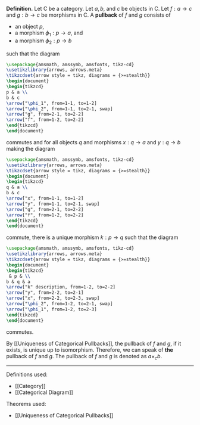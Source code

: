 **Definition.** Let $\mathsf{C}$ be a category. Let $a,b,$ and $c$ be objects in $\mathsf{C}$. Let $f:a\to c$ and $g:b\to c$ be morphisms in $\mathsf{C}$. A **pullback** of $f$ and $g$ consists of
- an object $p$,
- a morphism $\phi_{1}:p\to a$, and
- a morphism $\phi_{2}:p\to b$

such that the diagram

```tikz
\usepackage{amsmath, amssymb, amsfonts, tikz-cd}
\usetikzlibrary{arrows, arrows.meta}
\tikzcdset{arrow style = tikz, diagrams = {>=stealth}}
\begin{document}
\begin{tikzcd}
p & a \\
b & c
\arrow["\phi_1", from=1-1, to=1-2]
\arrow["\phi_2", from=1-1, to=2-1, swap]
\arrow["g", from=2-1, to=2-2]
\arrow["f", from=1-2, to=2-2]
\end{tikzcd}
\end{document}
```

commutes and for all objects $q$ and morphisms $x:q\to a$ and $y:q\to b$ making the diagram

```tikz
\usepackage{amsmath, amssymb, amsfonts, tikz-cd}
\usetikzlibrary{arrows, arrows.meta}
\tikzcdset{arrow style = tikz, diagrams = {>=stealth}}
\begin{document}
\begin{tikzcd}
q & a \\
b & c
\arrow["x", from=1-1, to=1-2]
\arrow["y", from=1-1, to=2-1, swap]
\arrow["g", from=2-1, to=2-2]
\arrow["f", from=1-2, to=2-2]
\end{tikzcd}
\end{document}
```

commute, there is a unique morphism $k:p\to q$ such that the diagram

```tikz
\usepackage{amsmath, amssymb, amsfonts, tikz-cd}
\usetikzlibrary{arrows, arrows.meta}
\tikzcdset{arrow style = tikz, diagrams = {>=stealth}}
\begin{document}
\begin{tikzcd}
 & p & \\
b & q & a
\arrow["k" description, from=1-2, to=2-2]
\arrow["y", from=2-2, to=2-1]
\arrow["x", from=2-2, to=2-3, swap]
\arrow["\phi_2", from=1-2, to=2-1, swap]
\arrow["\phi_1", from=1-2, to=2-3]
\end{tikzcd}
\end{document}
```

commutes.

By [[Uniqueness of Categorical Pullbacks]], the pullback of $f$ and $g$, if it exists, is unique up to isomorphism. Therefore, we can speak of **the** pullback of $f$ and $g$. The pullback of $f$ and $g$ is denoted as $a\times_{c} b$.
***
Definitions used:
- [[Category]]
- [[Categorical Diagram]]

Theorems used:
- [[Uniqueness of Categorical Pullbacks]]